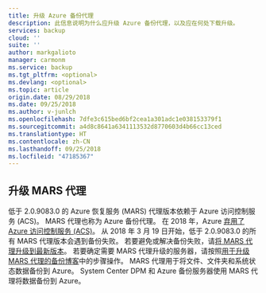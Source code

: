 ```yaml
---
title: 升级 Azure 备份代理
description: 此信息说明为什么应升级 Azure 备份代理，以及应在何处下载升级。
services: backup
cloud: ''
suite: ''
author: markgalioto
manager: carmonm
ms.service: backup
ms.tgt_pltfrm: <optional>
ms.devlang: <optional>
ms.topic: article
origin.date: 08/29/2018
ms.date: 09/25/2018
ms.author: v-junlch
ms.openlocfilehash: 7dfe3c615bed6bf2cea1a301adc1e038153379f1
ms.sourcegitcommit: a4d8c8641a6341113532d8770603d4b66cc13ced
ms.translationtype: HT
ms.contentlocale: zh-CN
ms.lasthandoff: 09/25/2018
ms.locfileid: "47185367"
---
```

## <a name="upgrade-the-mars-agent"></a>升级 MARS 代理

低于 2.0.9083.0 的 Azure 恢复服务 (MARS) 代理版本依赖于 Azure 访问控制服务 (ACS)。 MARS 代理也称为 Azure 备份代理。 在 2018 年，Azure [弃用了 Azure 访问控制服务 (ACS)](../articles/active-directory/develop/active-directory-acs-migration.md)。 从 2018 年 3 月 19 日开始，低于 2.0.9083.0 的所有 MARS 代理版本会遇到备份失败。 若要避免或解决备份失败，请[将 MARS 代理升级到最新版本](https://go.microsoft.com/fwlink/?linkid=229525)。 若要确定需要 MARS 代理升级的服务器，请按照[用于升级 MARS 代理的备份博客](https://blogs.technet.microsoft.com/srinathv/2018/01/17/updating-azure-backup-agents/)中的步骤操作。 MARS 代理用于将文件、文件夹和系统状态数据备份到 Azure。 System Center DPM 和 Azure 备份服务器使用 MARS 代理将数据备份到 Azure。

<!-- ms.date: 09/25/2018 -->